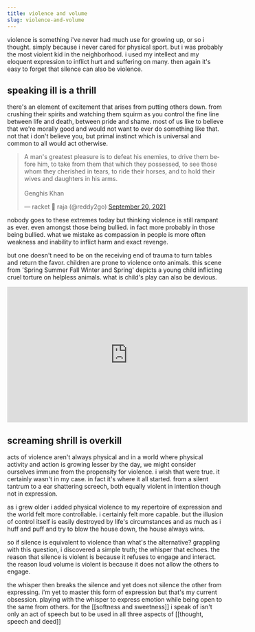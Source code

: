 ```yaml
---
title: violence and volume
slug: violence-and-volume
---
```

violence is something i've never had much use for growing up, or so i thought. simply because i never cared for physical sport. but i was probably the most violent kid in the neighborhood. i used my intellect and my eloquent expression to inflict hurt and suffering on many. then again it's easy to forget that silence can also be violence. 

## speaking ill is a thrill
there's an element of excitement that arises from putting others down. from crushing their spirits and watching them squirm as you control the fine line between life and death, between pride and shame. most of us like to believe that we're morally good and would not want to ever do something like that. not that i don't believe you, but primal instinct which is universal and common to all would act otherwise.

<blockquote class="twitter-tweet" data-theme="dark"><p lang="en" dir="ltr">A man&#39;s greatest pleasure is to defeat his enemies, to drive them before him, to take from them that which they possessed, to see those whom they cherished in tears, to ride their horses, and to hold their wives and daughters in his arms.<br><br>Genghis Khan</p>&mdash; racket 👑 raja (@reddy2go) <a href="https://twitter.com/reddy2go/status/1439783866315599876?ref_src=twsrc%5Etfw">September 20, 2021</a></blockquote> <script async src="https://platform.twitter.com/widgets.js" charset="utf-8"></script>

nobody goes to these extremes today but thinking violence is still rampant as ever. even amongst those being bullied. in fact more probably in those being bullied. what we mistake as compassion in people is more often weakness and inability to inflict harm and exact revenge.

but one doesn't need to be on the receiving end of trauma to turn tables and return the favor. children are prone to violence onto animals. this scene from 'Spring Summer Fall Winter and Spring' depicts a young child inflicting cruel torture on helpless animals. what is child's play can also be devious.

<iframe width="560" height="315" src="https://www.youtube.com/embed/vb77WPar9KA" title="YouTube video player" frameborder="0" allow="accelerometer; autoplay; clipboard-write; encrypted-media; gyroscope; picture-in-picture" allowfullscreen></iframe>

## screaming shrill is overkill
acts of violence aren't always physical and in a world where physical activity and action is growing lesser by the day, we might consider ourselves immune from the propensity for violence. i wish that were true. it certainly wasn't in my case. in fact it's where it all started. from a silent tantrum to a ear shattering screech, both equally violent in intention though not in expression.

as i grew older i added physical violence to my repertoire of expression and the world felt more controllable. i certainly felt more capable. but the illusion of control itself is easily destroyed by life's circumstances and as much as i huff and puff and try to blow the house down, the house always wins.

so if silence is equivalent to violence than what's the alternative? grappling with this question, i discovered a simple truth; the whisper that echoes. the reason that silence is violent is because it refuses to engage and interact. the reason loud volume is violent is because it does not allow the others to engage.

the whisper then breaks the silence and yet does not silence the other from expressing. i'm yet to master this form of expression but that's my current obsession. playing with the whisper to express emotion while being open to the same from others. for the [[softness and sweetness]] i speak of isn't only an act of speech but to be used in all three aspects of [[thought, speech and deed]]